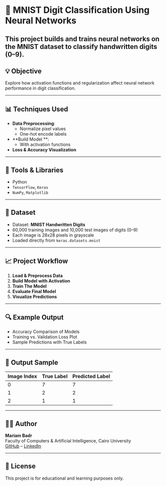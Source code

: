 # 🧠 MNIST Digit Classification Using Neural Networks

This project builds and trains neural networks on the **MNIST dataset** to classify handwritten digits (0–9).  
---

## 💡 Objective

Explore how activation functions and regularization affect neural network performance in digit classification.

---

## 📊 Techniques Used

- **Data Preprocessing**:
  - Normalize pixel values
  - One-hot encode labels  
- **Build Model **:
  - With activation functions
- **Loss & Accuracy Visualization**

---

## 🧠 Tools & Libraries

- Python  
- `TensorFlow`, `Keras`  
- `NumPy`, `Matplotlib`  

---

## 📁 Dataset

- Dataset: **MNIST Handwritten Digits**  
- 60,000 training images and 10,000 test images of digits (0–9)  
- Each image is 28x28 pixels in grayscale  
- Loaded directly from `keras.datasets.mnist`

---

## 📈 Project Workflow

1. **Load & Preprocess Data**
2. **Build Model with Activation**
3. **Train The Model**
4. **Evaluate Final Model**
5. **Visualize Predictions**

---

## 🔍 Example Output

- Accuracy Comparison of Models  
- Training vs. Validation Loss Plot  
- Sample Predictions with True Labels  

---

## 💾 Output Sample

| Image Index | True Label | Predicted Label |
|-------------|------------|-----------------|
| 0           | 7          | 7               |
| 1           | 2          | 2               |
| 2           | 1          | 1               |

---

## 👩‍💻 Author

**Mariam Badr**  
Faculty of Computers & Artificial Intelligence, Cairo University  
[GitHub](https://github.com/Mariam-Badr-MB) – [LinkedIn](https://www.linkedin.com/in/mariambadr13/)

---

## 📜 License

This project is for educational and learning purposes only.
